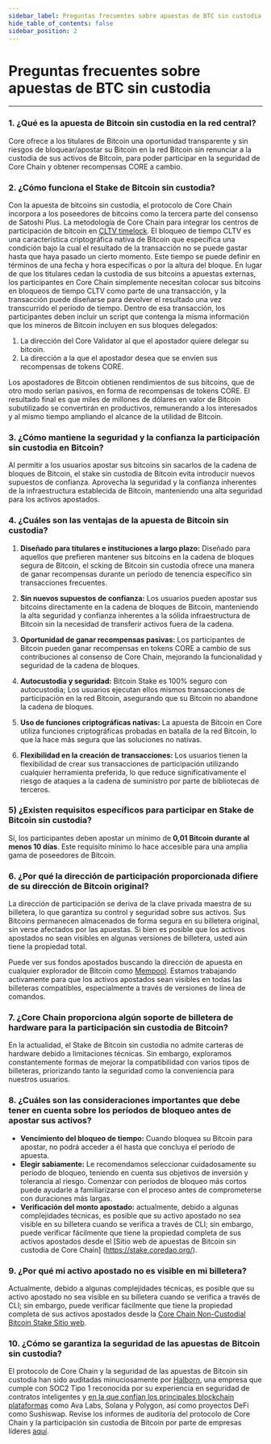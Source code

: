 ```yaml
---
sidebar_label: Preguntas frecuentes sobre apuestas de BTC sin custodia
hide_table_of_contents: false
sidebar_position: 2
---
```


# Preguntas frecuentes sobre apuestas de BTC sin custodia

---

### 1. ¿Qué es la apuesta de Bitcoin sin custodia en la red central?

Core ofrece a los titulares de Bitcoin una oportunidad transparente y sin riesgos de bloquear/apostar su Bitcoin en la red Bitcoin sin renunciar a la custodia de sus activos de Bitcoin, para poder participar en la seguridad de Core Chain y obtener recompensas CORE a cambio.

### 2. ¿Cómo funciona el Stake de Bitcoin sin custodia?

Con la apuesta de bitcoins sin custodia, el protocolo de Core Chain incorpora a los poseedores de bitcoins como la tercera parte del consenso de Satoshi Plus. La metodología de Core Chain para integrar los centros de participación de bitcoin en [CLTV timelock](https://en.bitcoin.it/wiki/Timelock#CheckLockTimeVerify). El bloqueo de tiempo CLTV es una característica criptográfica nativa de Bitcoin que especifica una condición bajo la cual el resultado de la transacción no se puede gastar hasta que haya pasado un cierto momento. Este tiempo se puede definir en términos de una fecha y hora específicas o por la altura del bloque. En lugar de que los titulares cedan la custodia de sus bitcoins a apuestas externas, los participantes en Core Chain simplemente necesitan colocar sus bitcoins en bloqueos de tiempo CLTV como parte de una transacción, y la transacción puede diseñarse para devolver el resultado una vez transcurrido el período de tiempo. Dentro de esa transacción, los participantes deben incluir un script que contenga la misma información que los mineros de Bitcoin incluyen en sus bloques delegados:

1. La dirección del Core Validator al que el apostador quiere delegar su bitcoin.
2. La dirección a la que el apostador desea que se envíen sus recompensas de tokens CORE.

Los apostadores de Bitcoin obtienen rendimientos de sus bitcoins, que de otro modo serían pasivos, en forma de recompensas de tokens CORE. El resultado final es que miles de millones de dólares en valor de Bitcoin subutilizado se convertirán en productivos, remunerando a los interesados ​​y al mismo tiempo ampliando el alcance de la utilidad de Bitcoin.

### 3. ¿Cómo mantiene la seguridad y la confianza la participación sin custodia en Bitcoin?

Al permitir a los usuarios apostar sus bitcoins sin sacarlos de la cadena de bloques de Bitcoin, el stake sin custodia de Bitcoin evita introducir nuevos supuestos de confianza. Aprovecha la seguridad y la confianza inherentes de la infraestructura establecida de Bitcoin, manteniendo una alta seguridad para los activos apostados.

### 4. ¿Cuáles son las ventajas de la apuesta de Bitcoin sin custodia?

1. **Diseñado para titulares e instituciones a largo plazo:** Diseñado para aquellos que prefieren mantener sus bitcoins en la cadena de bloques segura de Bitcoin, el scking de Bitcoin sin custodia ofrece una manera de ganar recompensas durante un período de tenencia específico sin transacciones frecuentes.

2. **Sin nuevos supuestos de confianza:** Los usuarios pueden apostar sus bitcoins directamente en la cadena de bloques de Bitcoin, manteniendo la alta seguridad y confianza inherentes a la sólida infraestructura de Bitcoin sin la necesidad de transferir activos fuera de la cadena.

3. **Oportunidad de ganar recompensas pasivas:** Los participantes de Bitcoin pueden ganar recompensas en tokens CORE a cambio de sus contribuciones al consenso de Core Chain, mejorando la funcionalidad y seguridad de la cadena de bloques.

4. **Autocustodia y seguridad:** Bitcoin Stake es 100% seguro con autocustodia; Los usuarios ejecutan ellos mismos transacciones de participación en la red Bitcoin, asegurando que su Bitcoin no abandone la cadena de bloques.

5. **Uso de funciones criptográficas nativas:** La apuesta de Bitcoin en Core utiliza funciones criptográficas probadas en batalla de la red Bitcoin, lo que la hace más segura que las soluciones no nativas.

6. **Flexibilidad en la creación de transacciones:** Los usuarios tienen la flexibilidad de crear sus transacciones de participación utilizando cualquier herramienta preferida, lo que reduce significativamente el riesgo de ataques a la cadena de suministro por parte de bibliotecas de terceros.

### 5) ¿Existen requisitos específicos para participar en Stake de Bitcoin sin custodia?

Sí, los participantes deben apostar un mínimo de **0,01 Bitcoin durante al menos 10 días**. Este requisito mínimo lo hace accesible para una amplia gama de poseedores de Bitcoin.

### 6. ¿Por qué la dirección de participación proporcionada difiere de su dirección de Bitcoin original?

La dirección de participación se deriva de la clave privada maestra de su billetera, lo que garantiza su control y seguridad sobre sus activos. Sus Bitcoins permanecen almacenados de forma segura en su billetera original, sin verse afectados por las apuestas. Si bien es posible que los activos apostados no sean visibles en algunas versiones de billetera, usted aún tiene la propiedad total.

Puede ver sus fondos apostados buscando la dirección de apuesta en cualquier explorador de Bitcoin como [Mempool](https://mempool.space/). Estamos trabajando activamente para que los activos apostados sean visibles en todas las billeteras compatibles, especialmente a través de versiones de línea de comandos.

### 7. ¿Core Chain proporciona algún soporte de billetera de hardware para la participación sin custodia de Bitcoin?

En la actualidad, el Stake de Bitcoin sin custodia no admite carteras de hardware debido a limitaciones técnicas. Sin embargo, exploramos constantemente formas de mejorar la compatibilidad con varios tipos de billeteras, priorizando tanto la seguridad como la conveniencia para nuestros usuarios.

### 8. ¿Cuáles son las consideraciones importantes que debe tener en cuenta sobre los períodos de bloqueo antes de apostar sus activos?

- **Vencimiento del bloqueo de tiempo:** Cuando bloquea su Bitcoin para apostar, no podrá acceder a él hasta que concluya el período de apuesta.
- **Elegir sabiamente:** Le recomendamos seleccionar cuidadosamente su período de bloqueo, teniendo en cuenta sus objetivos de inversión y tolerancia al riesgo. Comenzar con períodos de bloqueo más cortos puede ayudarle a familiarizarse con el proceso antes de comprometerse con duraciones más largas.
- **Verificación del monto apostado:** actualmente, debido a algunas complejidades técnicas, es posible que su activo apostado no sea visible en su billetera cuando se verifica a través de CLI; sin embargo, puede verificar fácilmente que tiene la propiedad completa de sus activos apostados desde el [Sitio web de apuestas de Bitcoin sin custodia de Core Chain] (https://stake.coredao.org/).

### 9. ¿Por qué mi activo apostado no es visible en mi billetera?

Actualmente, debido a algunas complejidades técnicas, es posible que su activo apostado no sea visible en su billetera cuando se verifica a través de CLI; sin embargo, puede verificar fácilmente que tiene la propiedad completa de sus activos apostados desde la [Core Chain Non-Custodial Bitcoin Stake Sitio web](https://stake.coredao.org/).

### 10. ¿Cómo se garantiza la seguridad de las apuestas de Bitcoin sin custodia?

El protocolo de Core Chain y la seguridad de las apuestas de Bitcoin sin custodia han sido auditadas minuciosamente por [Halborn](https://www.halborn.com/), una empresa que cumple con SOC2 Tipo 1 reconocida por su experiencia en seguridad de contratos inteligentes y [en la que confían los principales blockchain plataformas](https://www.halborn.com/about/who-trusts-us) como Ava Labs, Solana y Polygon, así como proyectos DeFi como Sushiswap. Revise los informes de auditoría del protocolo de Core Chain y la participación sin custodia de Bitcoin por parte de empresas líderes [aquí](../Learn/audit.md).
